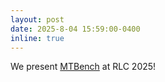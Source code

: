 ```yaml
---
layout: post
date: 2025-8-04 15:59:00-0400
inline: true
---
```


We present [MTBench](https://www.arxiv.org/abs/2507.23172) at RLC 2025!